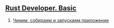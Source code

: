 ## [Rust Developer. Basic ](https://otus.ru/lessons/rust-developer-basic/)

1.  [ Чиним, собираем и запускаем приложение](./docs/hw1.md)